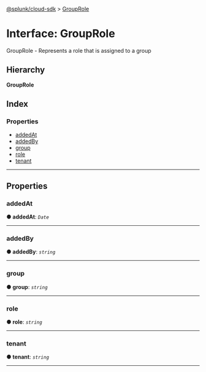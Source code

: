 [@splunk/cloud-sdk](../README.md) > [GroupRole](../interfaces/grouprole.md)

# Interface: GroupRole

GroupRole - Represents a role that is assigned to a group

## Hierarchy

**GroupRole**

## Index

### Properties

* [addedAt](grouprole.md#addedat)
* [addedBy](grouprole.md#addedby)
* [group](grouprole.md#group)
* [role](grouprole.md#role)
* [tenant](grouprole.md#tenant)

---

## Properties

<a id="addedat"></a>

###  addedAt

**● addedAt**: *`Date`*

___
<a id="addedby"></a>

###  addedBy

**● addedBy**: *`string`*

___
<a id="group"></a>

###  group

**● group**: *`string`*

___
<a id="role"></a>

###  role

**● role**: *`string`*

___
<a id="tenant"></a>

###  tenant

**● tenant**: *`string`*

___

